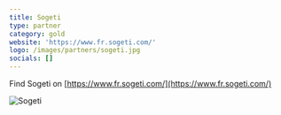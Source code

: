 ```yaml
---
title: Sogeti
type: partner
category: gold
website: 'https://www.fr.sogeti.com/'
logo: /images/partners/sogeti.jpg
socials: []
---
```


Find Sogeti on [https://www.fr.sogeti.com/](https://www.fr.sogeti.com/)

![Sogeti](/images/partners/sogeti.jpg)
